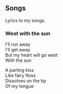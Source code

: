 ## Songs

Lyrics to my songs.


### West with the sun

I'll run away  
I'll get away  
But my heart will go west  
With the sun  

A parting kiss  
Like fairy floss  
Dissolves on the tip  
Of my tongue  
